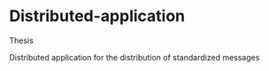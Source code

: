 # Distributed-application
Thesis

Distributed application for the distribution of standardized messages
